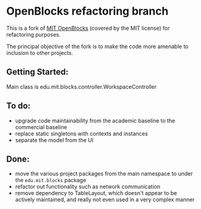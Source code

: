 OpenBlocks refactoring branch
=============================

This is a fork of [MIT OpenBlocks](http://education.mit.edu/drupal/openblocks)
(covered by the MIT license) for refactoring purposes.

The principal objective of the fork is to make the code more amenable to inclusion to other projects.

Getting Started:
------
Main class is edu.mit.blocks.controller.WorkspaceController

To do:
------

* upgrade code maintainability from the academic baseline to the commercial baseline
* replace static singletons with contexts and instances
* separate the model from the UI

Done:
-----

* move the various project packages from the main namespace to under the ``edu.mit.blocks`` package
* refactor out functionality such as network communication
* remove dependency to TableLayout, which doesn't appear to be actively maintained,
  and really not even used in a very complex manner

